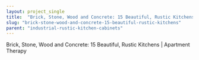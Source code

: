 ```yaml
---
layout: project_single
title:  "Brick, Stone, Wood and Concrete: 15 Beautiful, Rustic Kitchens"
slug: "brick-stone-wood-and-concrete-15-beautiful-rustic-kitchens"
parent: "industrial-rustic-kitchen-cabinets"
---
```

Brick, Stone, Wood and Concrete: 15 Beautiful, Rustic Kitchens | Apartment Therapy